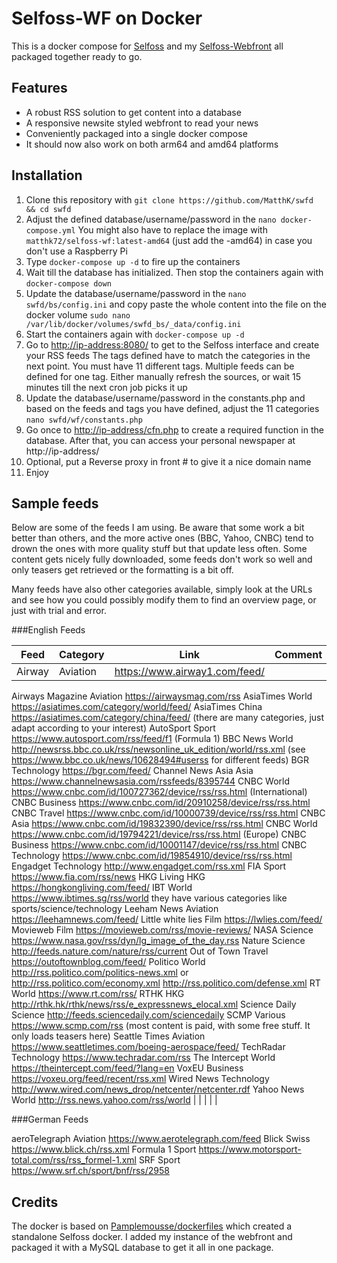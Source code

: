 # Selfoss-WF on Docker
This is a docker compose for [Selfoss](https://github.com/fossar/selfoss) and my [Selfoss-Webfront](https://github.com/MatthK/Selfoss-Webfront) all packaged together ready to go.

## Features
- A robust RSS solution to get content into a database
- A responsive newsite styled webfront to read your news
- Conveniently packaged into a single docker compose 
- It should now also work on both arm64 and amd64 platforms

## Installation

1.  Clone this repository with `git clone https://github.com/MatthK/swfd && cd swfd`
2.  Adjust the defined database/username/password in the `nano docker-compose.yml`
    You might also have to replace the image with `matthk72/selfoss-wf:latest-amd64` (just add the -amd64) in case you don't use a Raspberry Pi
3.  Type `docker-compose up -d` to fire up the containers 
3.  Wait till the database has initialized. Then stop the containers again with `docker-compose down`
3.  Update the database/username/password in the `nano swfd/bs/config.ini` and copy paste the whole content into the file on the docker volume
    `sudo nano /var/lib/docker/volumes/swfd_bs/_data/config.ini`
5.  Start the containers again with `docker-compose up -d`
6.  Go to <http://ip-address:8080/> to get to the Selfoss interface and create your RSS feeds
    The tags defined have to match the categories in the next point. You must have 11 different tags. Multiple feeds can be defined for one tag. Either manually refresh the sources, or wait 15 minutes till the next cron job picks it up
7.  Update the database/username/password in the constants.php and based on the feeds and tags you have defined, adjust the 11 categories
    `nano swfd/wf/constants.php`
8.  Go once to <http://ip-address/cfn.php> to create a required function in the database. After that, you can access your personal newspaper at http://ip-address/
9.  Optional, put a Reverse proxy in front # to give it a nice domain name
10. Enjoy

## Sample feeds

Below are some of the feeds I am using. Be aware that some work a bit better than others, and the more active ones (BBC, Yahoo, CNBC) tend to drown the ones with more quality stuff but that update less often. Some content gets nicely fully downloaded, some feeds don't work so well and only teasers get retrieved or the formatting is a bit off.

Many feeds have also other categories available, simply look at the URLs and see how you could possibly modify them to find an overview page, or just with trial and error.



###English Feeds

| Feed	| Category 	| Link 	| Comment |
|---	|---	|---	|---	|
| Airway	| Aviation	| https://www.airway1.com/feed/	|   |
Airways Magazine	Aviation		https://airwaysmag.com/rss
AsiaTimes			World			https://asiatimes.com/category/world/feed/
AsiaTimes			China			https://asiatimes.com/category/china/feed/  (there are many categories, just adapt according to your interest)
AutoSport			Sport			https://www.autosport.com/rss/feed/f1 (Formula 1)
BBC News			World			http://newsrss.bbc.co.uk/rss/newsonline_uk_edition/world/rss.xml  (see https://www.bbc.co.uk/news/10628494#userss for different feeds)
BGR					Technology		https://bgr.com/feed/
Channel News Asia	Asia			https://www.channelnewsasia.com/rssfeeds/8395744
CNBC				World			https://www.cnbc.com/id/100727362/device/rss/rss.html (International)
CNBC				Business		https://www.cnbc.com/id/20910258/device/rss/rss.html
CNBC				Travel			https://www.cnbc.com/id/10000739/device/rss/rss.html
CNBC				Asia			https://www.cnbc.com/id/19832390/device/rss/rss.html
CNBC				World			https://www.cnbc.com/id/19794221/device/rss/rss.html (Europe)
CNBC			    Business		https://www.cnbc.com/id/10001147/device/rss/rss.html
CNBC				Technology		https://www.cnbc.com/id/19854910/device/rss/rss.html
Engadget			Technology		http://www.engadget.com/rss.xml
FIA					Sport			https://www.fia.com/rss/news
HKG Living			HKG				https://hongkongliving.com/feed/
IBT					World			https://www.ibtimes.sg/rss/world  they have various categories like sports/science/technology 
Leeham News			Aviation		https://leehamnews.com/feed/
Little white lies	Film			https://lwlies.com/feed/
Movieweb			Film			https://movieweb.com/rss/movie-reviews/
NASA				Science			https://www.nasa.gov/rss/dyn/lg_image_of_the_day.rss
Nature				Science			http://feeds.nature.com/nature/rss/current
Out of Town			Travel			https://outoftownblog.com/feed/
Politico			World			http://rss.politico.com/politics-news.xml    or http://rss.politico.com/economy.xml http://rss.politico.com/defense.xml
RT					World			https://www.rt.com/rss/
RTHK				HKG				http://rthk.hk/rthk/news/rss/e_expressnews_elocal.xml
Science Daily		Science			http://feeds.sciencedaily.com/sciencedaily
SCMP				Various			https://www.scmp.com/rss (most content is paid, with some free stuff. It only loads teasers here)
Seattle Times		Aviation		https://www.seattletimes.com/boeing-aerospace/feed/
TechRadar			Technology		https://www.techradar.com/rss
The Intercept		World			https://theintercept.com/feed/?lang=en
VoxEU				Business		https://voxeu.org/feed/recent/rss.xml
Wired News			Technology		http://www.wired.com/news_drop/netcenter/netcenter.rdf
Yahoo News			World			http://rss.news.yahoo.com/rss/world
|   	|   	|   	|   	|

###German Feeds

aeroTelegraph		Aviation		https://www.aerotelegraph.com/feed
Blick				Swiss			https://www.blick.ch/rss.xml
Formula 1			Sport			https://www.motorsport-total.com/rss/rss_formel-1.xml
SRF					Sport			https://www.srf.ch/sport/bnf/rss/2958


## Credits
The docker is based on [Pamplemousse/dockerfiles](https://github.com/Pamplemousse/dockerfiles/tree/master/selfoss) which created a standalone Selfoss docker. I added my instance of the webfront and packaged it with a MySQL database to get it all in one package.

